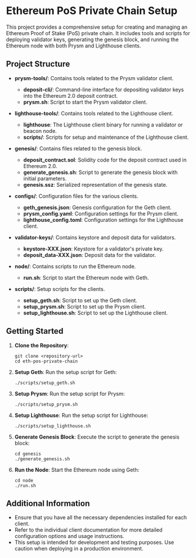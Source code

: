 # Ethereum PoS Private Chain Setup

This project provides a comprehensive setup for creating and managing an Ethereum Proof of Stake (PoS) private chain. It includes tools and scripts for deploying validator keys, generating the genesis block, and running the Ethereum node with both Prysm and Lighthouse clients.

## Project Structure

- **prysm-tools/**: Contains tools related to the Prysm validator client.
  - **deposit-cli/**: Command-line interface for depositing validator keys into the Ethereum 2.0 deposit contract.
  - **prysm.sh**: Script to start the Prysm validator client.

- **lighthouse-tools/**: Contains tools related to the Lighthouse client.
  - **lighthouse**: The Lighthouse client binary for running a validator or beacon node.
  - **scripts/**: Scripts for setup and maintenance of the Lighthouse client.

- **genesis/**: Contains files related to the genesis block.
  - **deposit_contract.sol**: Solidity code for the deposit contract used in Ethereum 2.0.
  - **generate_genesis.sh**: Script to generate the genesis block with initial parameters.
  - **genesis.ssz**: Serialized representation of the genesis state.

- **configs/**: Configuration files for the various clients.
  - **geth_genesis.json**: Genesis configuration for the Geth client.
  - **prysm_config.yaml**: Configuration settings for the Prysm client.
  - **lighthouse_config.toml**: Configuration settings for the Lighthouse client.

- **validator-keys/**: Contains keystore and deposit data for validators.
  - **keystore-XXX.json**: Keystore for a validator's private key.
  - **deposit_data-XXX.json**: Deposit data for the validator.

- **node/**: Contains scripts to run the Ethereum node.
  - **run.sh**: Script to start the Ethereum node with Geth.

- **scripts/**: Setup scripts for the clients.
  - **setup_geth.sh**: Script to set up the Geth client.
  - **setup_prysm.sh**: Script to set up the Prysm client.
  - **setup_lighthouse.sh**: Script to set up the Lighthouse client.

## Getting Started

1. **Clone the Repository**: 
   ```
   git clone <repository-url>
   cd eth-pos-private-chain
   ```

2. **Setup Geth**:
   Run the setup script for Geth:
   ```
   ./scripts/setup_geth.sh
   ```

3. **Setup Prysm**:
   Run the setup script for Prysm:
   ```
   ./scripts/setup_prysm.sh
   ```

4. **Setup Lighthouse**:
   Run the setup script for Lighthouse:
   ```
   ./scripts/setup_lighthouse.sh
   ```

5. **Generate Genesis Block**:
   Execute the script to generate the genesis block:
   ```
   cd genesis
   ./generate_genesis.sh
   ```

6. **Run the Node**:
   Start the Ethereum node using Geth:
   ```
   cd node
   ./run.sh
   ```

## Additional Information

- Ensure that you have all the necessary dependencies installed for each client.
- Refer to the individual client documentation for more detailed configuration options and usage instructions.
- This setup is intended for development and testing purposes. Use caution when deploying in a production environment.